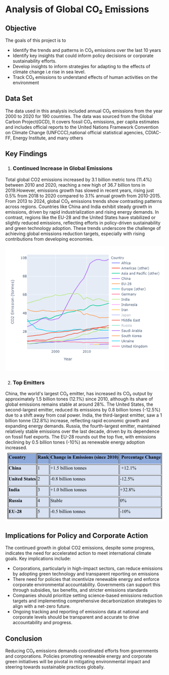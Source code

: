 <h1> Analysis of Global CO₂ Emissions  </h1>

<h2>   Objective  </h2>
The goals of this project is to

   - Identify the trends and patterns in CO₂ emissions over the last 10 years
   - Identify key insights that could inform policy decisions or corporate sustainability efforts.
   - Develop insights to inform strategies for adapting to the effects of climate change i.e rise in sea level.
   - Track CO₂ emissions to understand effects of human activities on the environment

<h2> Data Set </h2>

The data used in this analysis included annual CO₂ emissions from the year 2000 to 2020 for 190 countries. The data was sourced from the Global Carbon Project(GCD), It covers fossil CO₂ emissions, per capita estimates and includes official reports to the United Nations Framework Convention on Climate Change (UNFCCC),national official statistical agencies, CDIAC-FF, Energy Institute, and many others

<h2> Key Findings </h2>
  
   1.   <h3>Continued Increase in Global Emissions</h3>

Total global CO2 emissions increased by 3.1 billion metric tons (11.4%) between 2010 and 2020, reaching a new high of 36.7 billion tons in 2019.However, emissions growth has slowed in recent years, rising just 0.5% from 2018 to 2020 compared to 3.1% annual growth from 2010-2015.
From 2013 to 2024, global CO₂ emissions trends show contrasting patterns across regions. Countries like China and India exhibit steady growth in emissions, driven by rapid industrialization and rising energy demands. In contrast, regions like the EU-28 and the United States have stabilized or slightly reduced emissions, reflecting efforts in policy-driven sustainability and green technology adoption. These trends underscore the challenge of achieving global emissions reduction targets, especially with rising contributions from developing economies.
 
 ![Emission Line Chart](./visuals/emission_linechart.png)


  2.  <h3> Top Emitters </h3>

China, the world's largest CO₂ emitter, has increased its CO₂ output by approximately 1.5 billion tones (12.1%) since 2010, although its share of global emissions remains stable at around 28%. The United States, the second-largest emitter, reduced its emissions by 0.8 billion tones (-12.5%) due to a shift away from coal power. India, the third-largest emitter, saw a 1 billion tonne (32.8%) increase, reflecting rapid economic growth and expanding energy demands. Russia, the fourth-largest emitter, maintained relatively stable emissions over the last decade, driven by its dependence on fossil fuel exports. The EU-28 rounds out the top five, with emissions declining by 0.5 billion tones (-10%) as renewable energy adoption increased.
![Top Emitters](./visuals/top_emitters.png)


<h2>Implications for Policy and Corporate Action</h2>
The continued growth in global CO2 emissions, despite some progress, indicates the need for accelerated action to meet international climate goals. Key implications include:

 -  Corporations, particularly in high-impact sectors, can reduce emissions by adopting green technology and  transparent reporting on emissions
 -  There need for policies that incentivize renewable energy and enforce corporate environmental accountability. Governments can support this through subsidies, tax benefits, and stricter emissions standards
 -  Companies should prioritize setting science-based emissions reduction targets and implementing comprehensive decarbonization strategies to align with a net-zero future.
 -  Ongoing tracking and reporting of emissions data at national and corporate levels should be transparent and accurate to drive accountability and progress.

 <h2> Conclusion</h2>
Reducing CO₂ emissions demands coordinated efforts from governments and corporations. Policies promoting renewable energy and corporate green initiatives will be pivotal in mitigating environmental impact and steering towards sustainable practices globally.
